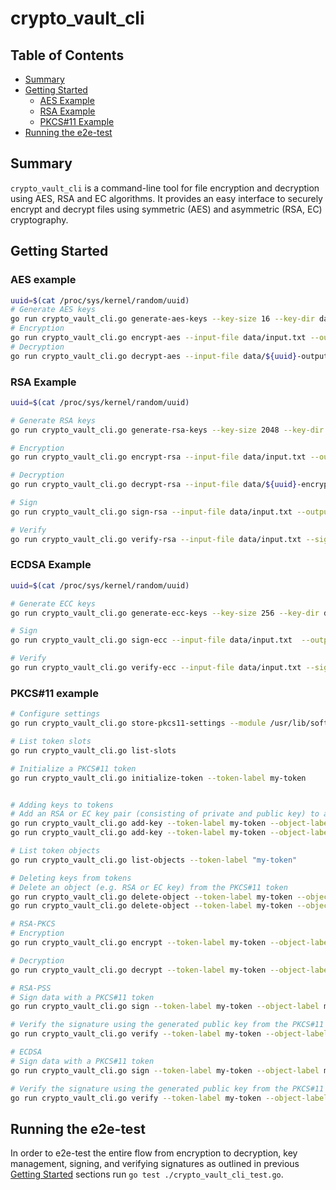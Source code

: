 # crypto_vault_cli

## Table of Contents

- [Summary](#summary)
- [Getting Started](#getting-started)
  - [AES Example](#aes-example)
  - [RSA Example](#rsa-example)
  - [PKCS#11 Example](#pkcs11-example)
- [Running the e2e-test](#running-the-e2e-test)


## Summary

`crypto_vault_cli` is a command-line tool for file encryption and decryption using AES, RSA and EC algorithms. It provides an easy interface to securely encrypt and decrypt files using symmetric (AES) and asymmetric (RSA, EC) cryptography.

## Getting Started

### AES example

```sh
uuid=$(cat /proc/sys/kernel/random/uuid)
# Generate AES keys
go run crypto_vault_cli.go generate-aes-keys --key-size 16 --key-dir data/
# Encryption
go run crypto_vault_cli.go encrypt-aes --input-file data/input.txt --output-file data/${uuid}-output.enc --symmetric-key <your generated symmetric key>
# Decryption
go run crypto_vault_cli.go decrypt-aes --input-file data/${uuid}-output.enc --output-file data/${uuid}-decrypted.txt --symmetric-key <your generated symmetric key>
```

### RSA Example

```sh
uuid=$(cat /proc/sys/kernel/random/uuid)

# Generate RSA keys
go run crypto_vault_cli.go generate-rsa-keys --key-size 2048 --key-dir data/

# Encryption
go run crypto_vault_cli.go encrypt-rsa --input-file data/input.txt --output-file data/${uuid}-encrypted.txt --public-key <your generated public key>

# Decryption
go run crypto_vault_cli.go decrypt-rsa --input-file data/${uuid}-encrypted.txt --output-file data/${uuid}-decrypted.txt --private-key <your generated private key>

# Sign
go run crypto_vault_cli.go sign-rsa --input-file data/input.txt --output-file data/${uuid}-signature.bin --private-key <your generated private key>

# Verify
go run crypto_vault_cli.go verify-rsa --input-file data/input.txt --signature-file data/${uuid}-signature.bin --public-key <your generated public key>
```

### ECDSA Example

```sh
uuid=$(cat /proc/sys/kernel/random/uuid)

# Generate ECC keys
go run crypto_vault_cli.go generate-ecc-keys --key-size 256 --key-dir data/

# Sign
go run crypto_vault_cli.go sign-ecc --input-file data/input.txt  --output-file data/${uuid}-signature.bin --private-key <your generated private key>

# Verify
go run crypto_vault_cli.go verify-ecc --input-file data/input.txt --signature-file data/${uuid}-signature.bin --public-key <your generated public key> 
```

### PKCS#11 example

```sh
# Configure settings
go run crypto_vault_cli.go store-pkcs11-settings --module /usr/lib/softhsm/libsofthsm2.so --so-pin 1234 --user-pin 5678 --slot-id "0x0"

# List token slots
go run crypto_vault_cli.go list-slots

# Initialize a PKCS#11 token
go run crypto_vault_cli.go initialize-token --token-label my-token


# Adding keys to tokens
# Add an RSA or EC key pair (consisting of private and public key) to a PKCS#11 token
go run crypto_vault_cli.go add-key --token-label my-token --object-label my-rsa-key --key-type RSA --key-size 2048
go run crypto_vault_cli.go add-key --token-label my-token --object-label my-ecdsa-key --key-type ECDSA --key-size 256

# List token objects
go run crypto_vault_cli.go list-objects --token-label "my-token"

# Deleting keys from tokens
# Delete an object (e.g. RSA or EC key) from the PKCS#11 token
go run crypto_vault_cli.go delete-object --token-label my-token --object-label my-rsa-key --object-type pubkey
go run crypto_vault_cli.go delete-object --token-label my-token --object-label my-rsa-key --object-type privkey

# RSA-PKCS
# Encryption
go run crypto_vault_cli.go encrypt --token-label my-token --object-label my-rsa-key --key-type RSA --input-file data/input.txt --output-file data/encrypted-output.enc

# Decryption
go run crypto_vault_cli.go decrypt --token-label my-token --object-label my-rsa-key --key-type RSA --input-file data/encrypted-output.enc --output-file data/decrypted-output.txt

# RSA-PSS
# Sign data with a PKCS#11 token
go run crypto_vault_cli.go sign --token-label my-token --object-label my-rsa-key --key-type RSA --data-file data/input.txt --signature-file data/signature.sig

# Verify the signature using the generated public key from the PKCS#11 token
go run crypto_vault_cli.go verify --token-label my-token --object-label my-rsa-key --key-type RSA --data-file data/input.txt --signature-file data/signature.sig

# ECDSA
# Sign data with a PKCS#11 token
go run crypto_vault_cli.go sign --token-label my-token --object-label my-ecdsa-key --key-type ECDSA --data-file data/input.txt --signature-file data/signature.sig

# Verify the signature using the generated public key from the PKCS#11 token
go run crypto_vault_cli.go verify --token-label my-token --object-label my-ecdsa-key --key-type ECDSA --data-file data/input.txt --signature-file data/signature.sig
```

## Running the e2e-test

In order to e2e-test the entire flow from encryption to decryption, key management, signing, and verifying signatures as outlined in previous [Getting Started](#getting-started) sections run `go test ./crypto_vault_cli_test.go`.